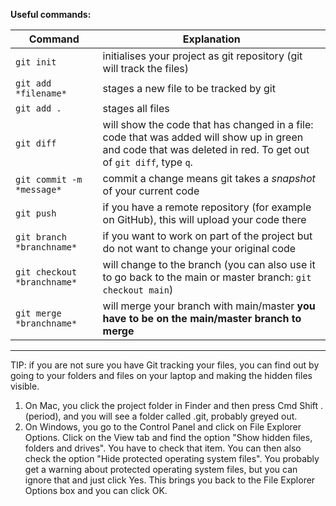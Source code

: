 **Useful commands:**

Command | Explanation
------- | -----------
`git init` | initialises your project as git repository (git will track the files)
`git add *filename*` | stages a new file to be tracked by git
`git add . ` | stages all files
`git diff` | will show the code that has changed in a file: code that was added will show up in green and code that was deleted in red. To get out of `git diff`, type `q`.
`git commit -m *message*` | commit a change means git takes a *snapshot* of your current code
`git push` | if you have a remote repository (for example on GitHub), this will upload your code there
`git branch *branchname*` | if you want to work on part of the project but do not want to change your original code
`git checkout *branchname*` | will change to the branch (you can also use it to go back to the main or master branch: `git checkout main`)
`git merge *branchname*` | will merge your branch with main/master **you have to be on the main/master branch to merge**


----

TIP: if you are not sure you have Git tracking your files, you can find out by going to your folders and files on your laptop and making the hidden files visible. 
1. On Mac, you click the project folder in Finder and then press Cmd Shift . (period), and you will see a folder called .git, probably greyed out. 
1. On Windows, you go to the Control Panel and click on File Explorer Options. Click on the View tab and find the option "Show hidden files, folders and drives". You have to check that item. You can then also check the option "Hide protected operating system files". You probably get a warning about protected operating system files, but you can ignore that and just click Yes. This brings you back to the File Explorer Options box and you can click OK.